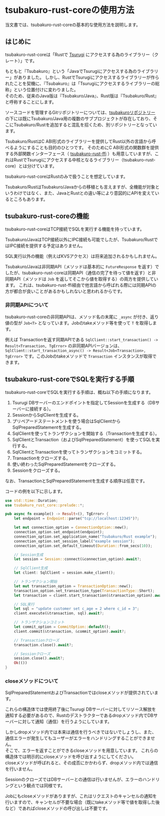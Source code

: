 # tsubakuro-rust-coreの使用方法

当文書では、tsubakuro-rust-coreの基本的な使用方法を説明します。

## はじめに

tsubakuro-rust-coreは「Rustで [Tsurugi](https://github.com/project-tsurugi/tsurugidb) にアクセスする為のライブラリー（クレート）」です。

もともと『Tsubakuro』という「JavaでTsurugiにアクセスする為のライブラリー」がありました。
しかし、RustでTsurugiにアクセスするライブラリーが作られたことを契機に、『Tsubakuro』は「Tsurugiにアクセスするライブラリーの総称」という位置付けに変わりました。  
そのため、従来のJava版は『Tsubakuro/Java』、Rust版は『Tsubakuro/Rust』と呼称することにします。

ソースコードを管理するGitリポジトリーについては、[tsubakuroリポジトリー](https://github.com/project-tsurugi/tsubakuro) の下には既にTsubakuro/Java用の複数のサブプロジェクトが存在しており、そこにTsubakuro/Rustを追加すると混乱を招くため、別リポジトリーとなっています。

Tsubakuro/RustはC ABI形式のライブラリーを提供してRust以外の言語から呼べるようにすることも目的のひとつです。
そのためにC ABI形式の関数群を提供する外部関数インターフェース（ [tsubakuro-rust-ffi](../../tsubakuro-rust-ffi) ）も用意していますが、これはRustでTsurugiにアクセスする中核となるライブラリー（tsubakuro-rust-core）とは分けています。

tsubakuro-rust-coreはRustのみで扱うことを想定しています。

Tsubakuro/RustはTsubakuro/Javaからの移植とも言えますが、全機能が対象というわけではなく、また、JavaとRustとの違い等により意図的にAPIを変えているところもあります。



## tsubakuro-rust-coreの機能

tsubakuro-rust-coreはTCP接続でSQLを実行する機能を持っています。

Tsubakuro/JavaはTCP接続以外にIPC接続も可能でしたが、Tsubakuro/RustではIPC接続を提供する予定はありません。

SQL実行以外の機能（例えばKVSアクセス）は将来追加されるかもしれません。

Tsubakuro/Javaは非同期API（メソッドは基本的に `FutureResponse` を返す）でしたが、tsubakuro-rust-coreは同期API（通信の完了を待って値を返す）と非同期API（メソッドは `Job` を返してそこから値を取得する）の両方を提供しています。
これは、tsubakuro-rust-ffi経由で他言語から呼ばれる際には同期APIの方が都合が良いことがあるかもしれないと思われるからです。

### 非同期APIについて

tsubakuro-rust-coreの非同期APIは、メソッド名の末尾に `_async` が付き、返り値の型が `Job<T>` となっています。Jobのtakeメソッド等を使って `T` を取得します。

例えば Transactionを返す同期APIである `SqlClient::start_transaction() -> Result<Transaction, TgError>` の非同期APIバージョンは、`SqlClient::start_transaction_async() -> Result<Job<Transaction>, TgError>` です。このJobのtakeメソッドで `Transaction` インスタンスが取得できます。



## tsubakuro-rust-coreでSQLを実行する手順

tsubakuro-rust-coreでSQLを実行する手順は、概ね以下の手順になります。

1. Tsurugi DBサーバーのエンドポイントを指定してSessionを生成する（DBサーバーに接続する）。
2. SessionからSqlClientを生成する。
3. プリペアードステートメントを使う場合はSqlClientからSqlPreparedStatementを生成する。
4. SqlClientを使ってトランザクションを開始する（Transactionを生成する）。
5. SqlClientとTransaction（およびSqlPreparedStatement）を使ってSQLを実行する。
6. SqlClientとTransactionを使ってトランザクションをコミットする。
7. Transactionをクローズする。
8. 使い終わったSqlPreparedStatementをクローズする。
9. Sessionをクローズする。

なお、TransactionとSqlPreparedStatementを生成する順序は任意です。

コードの例を以下に示します。

```rust
use std::time::Duration;
use tsubakuro_rust_core::prelude::*;

pub async fn example() -> Result<(), TgError> {
    let endpoint = Endpoint::parse("tcp://localhost:12345")?;

    let mut connection_option = ConnectionOption::new();
    connection_option.set_endpoint(endpoint);
    connection_option.set_application_name("Tsubakuro/Rust example");
    connection_option.set_session_label("example session");
    connection_option.set_default_timeout(Duration::from_secs(10));

    // Session生成
    let session = Session::connect(&connection_option).await?;

    // SqlClient生成
    let client: SqlClient = session.make_client();

    // トランザクション開始
    let mut transaction_option = TransactionOption::new();
    transaction_option.set_transaction_type(TransactionType::Short);
    let transaction = client.start_transaction(&transaction_option).await?;

    // SQL実行
    let sql = "update customer set c_age = 2 where c_id = 3";
    client.execute(&transaction, sql).await?;

    // トランザクションコミット
    let commit_option = CommitOption::default();
    client.commit(&transaction, &commit_option).await?;

    // Transactionクローズ
    transaction.close().await?;

    // Sessionクローズ
    session.close().await?;
    Ok(())
}
```

### closeメソッドについて

SqlPreparedStatementおよびTransactionではcloseメソッドが提供されています。

これらの構造体では使用終了後にTsurugi DBサーバーに対してリソース解放を通知する必要があるので、Rustのデストラクターであるdropメソッド内でDBサーバーに対して通知（通信）を行うようにしています。

しかしdropメソッド内では本来は通信を行うべきではないでしょうし、また、通信エラーが発生してもユーザーがエラーをハンドリングすることができません。  
そこで、エラーを返すことができるcloseメソッドを用意しています。
これらの構造体では明示的にcloseメソッドを呼び出すようにしてください。   
closeメソッドが呼ばれると、その成否にかかわらず、dropメソッド内では通信を行いません。

SessionのクローズではDBサーバーとの通信は行いませんが、エラーのハンドリングという観点では同様です。

Jobにもcloseメソッドがありますが、これはリクエストのキャンセルの通知を行いますので、キャンセルが不要な場合（既にtakeメソッド等で値を取得した後など）であればcloseメソッドの呼び出しは不要です。

